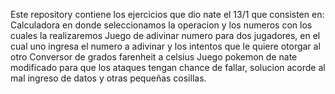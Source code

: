 Este repository contiene los ejercicios que dio nate el 13/1 que consisten en:
    Calculadora en donde seleccionamos la operacion y los numeros con los cuales la realizaremos
    Juego de adivinar numero para dos jugadores, en el cual uno ingresa el numero a adivinar y los intentos que le quiere otorgar al otro
    Conversor de grados farenheit a celsius
    Juego pokemon de nate modificado para que los ataques tengan chance de fallar, solucion acorde al mal ingreso de datos y otras pequeñas cosillas.